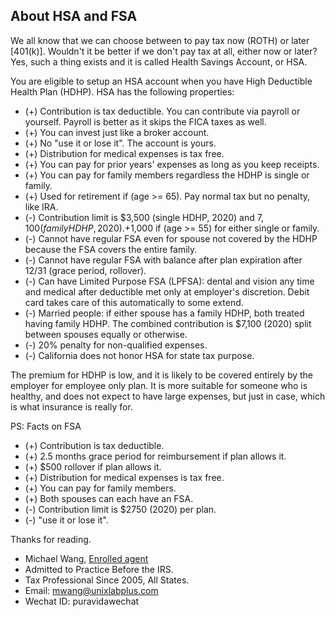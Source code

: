 ## About HSA and FSA

We all know that we can choose between to pay tax now (ROTH) or later [401(k)]. Wouldn't it be better if we don't pay tax at all, either now or later?
Yes, such a thing exists and it is called Health Savings Account, or HSA.

You are eligible to setup an HSA account when you have High Deductible Health Plan (HDHP). HSA has the following properties:

- (+) Contribution is tax deductible. You can contribute via payroll or yourself. Payroll is better as it skips the FICA taxes as well.
- (+) You can invest just like a broker account.
- (+) No "use it or lose it". The account is yours.
- (+) Distribution for medical expenses is tax free.
- (+) You can pay for prior years' expenses as long as you keep receipts.
- (+) You can pay for family members regardless the HDHP is single or family.
- (+) Used for retirement if (age >= 65). Pay normal tax but no penalty, like IRA.
- (-) Contribution limit is $3,500 (single HDHP, 2020) and $7,100 (family HDHP, 2020). +$1,000 if (age >= 55) for either single or family.
- (-) Cannot have regular FSA even for spouse not covered by the HDHP because the FSA covers the entire family.
- (-) Cannot have regular FSA with balance after plan expiration after 12/31 (grace period, rollover).
- (-) Can have Limited Purpose FSA (LPFSA): dental and vision any time and medical after deductible met only at employer's discretion. Debit card takes care of this automatically to some extend.
- (-) Married people: if either spouse has a family HDHP, both treated having family HDHP. The combined contribution is $7,100 (2020) split between spouses equally or otherwise.
- (-) 20% penalty for non-qualified expenses.
- (-) California does not honor HSA for state tax purpose.

The premium for HDHP is low, and it is likely to be covered entirely
by the employer for employee only plan. It is more suitable for
someone who is healthy, and does not expect to have large expenses,
but just in case, which is what insurance is really for.

PS: Facts on FSA

- (+) Contribution is tax deductible.
- (+) 2.5 months grace period for reimbursement if plan allows it.  
- (+) $500 rollover if plan allows it.  
- (+) Distribution for medical expenses is tax free.  
- (+) You can pay for family members.  
- (+) Both spouses can each have an FSA.  
- (-) Contribution limit is $2750 (2020) per plan.  
- (-) "use it or lose it".

Thanks for reading.

- Michael Wang, [Enrolled agent](https://en.wikipedia.org/wiki/Enrolled_agent)
- Admitted to Practice Before the IRS.
- Tax Professional Since 2005, All States.
- Email: mwang@unixlabplus.com
- Wechat ID: puravidawechat
